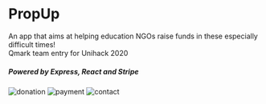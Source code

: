 # PropUp
An app that aims at helping education NGOs raise funds in these especially difficult times! <br>
Qmark team entry for Unihack 2020

<h5> Powered by Express, React and Stripe </h5>

![donation](https://cdn.discordapp.com/attachments/705512266719690765/779827491191652362/unknown.png)
![payment](https://cdn.discordapp.com/attachments/705512266719690765/779827549738893322/unknown.png)
![contact](https://cdn.discordapp.com/attachments/705512266719690765/779827665854005298/unknown.png)
